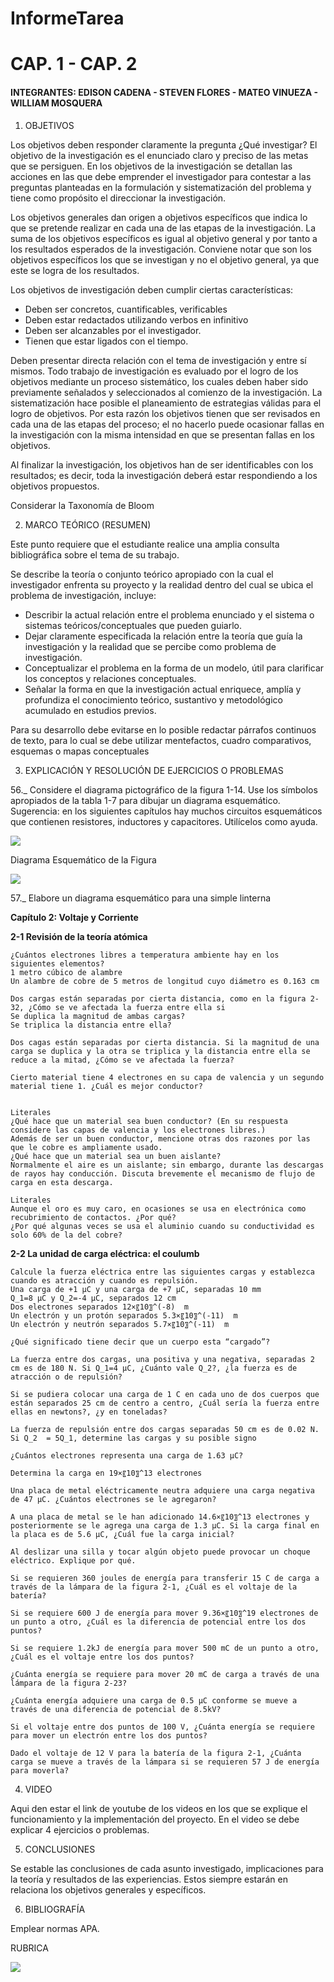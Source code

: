 # InformeTarea

# CAP. 1 - CAP. 2

#### INTEGRANTES: EDISON CADENA - STEVEN FLORES - MATEO VINUEZA - WILLIAM MOSQUERA

1. OBJETIVOS

Los objetivos deben responder claramente la pregunta ¿Qué investigar? 
El objetivo de la investigación es el enunciado claro y preciso de las metas que se persiguen. En los objetivos de la investigación se detallan las acciones en las que debe emprender el investigador para contestar a las preguntas planteadas en la formulación y sistematización del problema y tiene como propósito el direccionar la investigación. 

Los objetivos generales dan origen a objetivos específicos que indica lo que se pretende realizar en cada una de las etapas de la investigación. La suma de los objetivos específicos es igual al objetivo general y por tanto a los resultados esperados de la investigación. Conviene notar que son los objetivos específicos los que se investigan y no el objetivo general, ya que este se logra de los resultados. 

Los objetivos de investigación deben cumplir ciertas características: 
* Deben ser concretos, cuantificables, verificables 
* Deben estar redactados utilizando verbos en infinitivo 
* Deben ser alcanzables por el investigador. 
* Tienen que estar ligados con el tiempo. 


Deben presentar directa relación con el tema de investigación y entre sí mismos. Todo trabajo de investigación es evaluado por el logro de los objetivos mediante un proceso sistemático, los cuales deben haber sido previamente señalados y seleccionados al comienzo de la investigación. La sistematización hace posible el planeamiento de estrategias válidas para el logro de objetivos. Por esta razón los objetivos tienen que ser revisados en cada una de las etapas del proceso; el no hacerlo puede ocasionar fallas en la investigación con la misma intensidad en que se presentan fallas en los objetivos. 

Al finalizar la investigación, los objetivos han de ser identificables con los resultados; es decir, toda la investigación deberá estar respondiendo a los objetivos propuestos. 

Considerar la Taxonomía de Bloom

2. MARCO TEÓRICO (RESUMEN)

Este punto requiere que el estudiante realice una amplia consulta bibliográfica sobre el tema de su trabajo.

Se describe la teoría o conjunto teórico apropiado con la cual el investigador enfrenta su proyecto y la realidad dentro del cual se ubica el problema de investigación, incluye:
* Describir la actual relación entre el problema enunciado y el sistema o sistemas teóricos/conceptuales que pueden guiarlo.
* Dejar claramente especificada la relación entre la teoría que guía la investigación y la realidad que se percibe como problema de investigación.
* Conceptualizar el problema en la forma de un modelo, útil para clarificar los conceptos y relaciones conceptuales.
* Señalar la forma en que la investigación actual enriquece, amplía y profundiza el conocimiento teórico, sustantivo y metodológico acumulado en estudios previos.

Para su desarrollo debe evitarse en lo posible redactar párrafos continuos de texto, para lo cual se debe utilizar  mentefactos, cuadro comparativos, esquemas o mapas conceptuales

3. EXPLICACIÓN Y RESOLUCIÓN DE EJERCICIOS O PROBLEMAS

56._ Considere el diagrama pictográfico de la figura 1-14. Use los símbolos apropiados de la tabla 1-7 para dibujar un diagrama esquemático. Sugerencia: en los siguientes capítulos hay muchos circuitos esquemáticos que contienen resistores, inductores y capacitores. Utilícelos como ayuda.

![](https://github.com/eddy90cg/Tarea_1/blob/main/Anexos/Fig.1-14.png)

Diagrama Esquemático de la Figura

![](https://github.com/eddy90cg/Tarea_1/blob/main/Anexos/Diagrama_Ejer_56.png)

57._ Elabore un diagrama esquemático para una simple linterna

**Capítulo 2: Voltaje y Corriente**

**2-1 Revisión de la teoría atómica**

	¿Cuántos electrones libres a temperatura ambiente hay en los siguientes elementos?
	1 metro cúbico de alambre
	Un alambre de cobre de 5 metros de longitud cuyo diámetro es 0.163 cm

	Dos cargas están separadas por cierta distancia, como en la figura 2-32, ¿Cómo se ve afectada la fuerza entre ella si
	Se duplica la magnitud de ambas cargas?
	Se triplica la distancia entre ella?

	Dos cagas están separadas por cierta distancia. Si la magnitud de una carga se duplica y la otra se triplica y la distancia entre ella se reduce a la mitad, ¿Cómo se ve afectada la fuerza?

	Cierto material tiene 4 electrones en su capa de valencia y un segundo material tiene 1. ¿Cuál es mejor conductor?


	Literales
	¿Qué hace que un material sea buen conductor? (En su respuesta considere las capas de valencia y los electrones libres.)
	Además de ser un buen conductor, mencione otras dos razones por las que le cobre es ampliamente usado.
	¿Qué hace que un material sea un buen aislante?
	Normalmente el aire es un aislante; sin embargo, durante las descargas de rayos hay conducción. Discuta brevemente el mecanismo de flujo de carga en esta descarga.

	Literales
	Aunque el oro es muy caro, en ocasiones se usa en electrónica como recubrimiento de contactos. ¿Por qué?
	¿Por qué algunas veces se usa el aluminio cuando su conductividad es solo 60% de la del cobre?

**2-2 La unidad de carga eléctrica: el coulumb**

	Calcule la fuerza eléctrica entre las siguientes cargas y establezca cuando es atracción y cuando es repulsión.
	Una carga de +1 μC y una carga de +7 μC, separadas 10 mm
	Q_1=8 μC y Q_2=-4 μC, separados 12 cm
	Dos electrones separados 12×〖10〗^(-8)  m
	Un electrón y un protón separados 5.3×〖10〗^(-11)  m
	Un electrón y neutrón separados 5.7×〖10〗^(-11)  m

	¿Qué significado tiene decir que un cuerpo esta “cargado”?

	La fuerza entre dos cargas, una positiva y una negativa, separadas 2 cm es de 180 N. Si Q_1=4 μC, ¿Cuánto vale Q_2?, ¿la fuerza es de atracción o de repulsión?

	Si se pudiera colocar una carga de 1 C en cada uno de dos cuerpos que están separados 25 cm de centro a centro, ¿Cuál sería la fuerza entre ellas en newtons?, ¿y en toneladas?

	La fuerza de repulsión entre dos cargas separadas 50 cm es de 0.02 N. Si Q_2  = 5Q_1, determine las cargas y su posible signo

	¿Cuántos electrones representa una carga de 1.63 μC?

	Determina la carga en 19×〖10〗^13 electrones

	Una placa de metal eléctricamente neutra adquiere una carga negativa de 47 μC. ¿Cuántos electrones se le agregaron?

	A una placa de metal se le han adicionado 14.6×〖10〗^13 electrones y posteriormente se le agrega una carga de 1.3 μC. Si la carga final en la placa es de 5.6 μC, ¿Cuál fue la carga inicial?

	Al deslizar una silla y tocar algún objeto puede provocar un choque eléctrico. Explique por qué.

	Si se requieren 360 joules de energía para transferir 15 C de carga a través de la lámpara de la figura 2-1, ¿Cuál es el voltaje de la batería?

	Si se requiere 600 J de energía para mover 9.36×〖10〗^19 electrones de un punto a otro, ¿Cuál es la diferencia de potencial entre los dos puntos?

	Si se requiere 1.2kJ de energía para mover 500 mC de un punto a otro, ¿Cuál es el voltaje entre los dos puntos?

	¿Cuánta energía se requiere para mover 20 mC de carga a través de una lámpara de la figura 2-23?

	¿Cuánta energía adquiere una carga de 0.5 μC conforme se mueve a través de una diferencia de potencial de 8.5kV?

	Si el voltaje entre dos puntos de 100 V, ¿Cuánta energía se requiere para mover un electrón entre los dos puntos?

	Dado el voltaje de 12 V para la batería de la figura 2-1, ¿Cuánta carga se mueve a través de la lámpara si se requieren 57 J de energía para moverla?


4. VIDEO

Aqui den estar el link de youtube de los videos en los que se explique el funcionamiento y la implementación del proyecto.
En el video se debe explicar 4 ejercicios o problemas.


5. CONCLUSIONES

Se estable las conclusiones de cada asunto investigado, implicaciones para la teoría y resultados de las experiencias. Estos siempre estarán en relaciona los objetivos generales y específicos.

6. BIBLIOGRAFÍA

Emplear normas APA.

RUBRICA

![](https://github.com/doalulema/InformeTarea/blob/main/Tarea.png)
